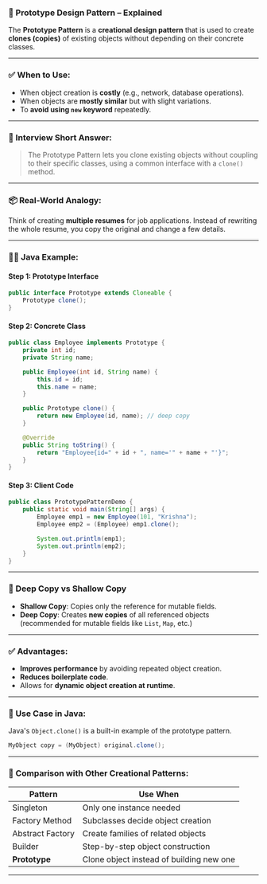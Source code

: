 ### 🧬 Prototype Design Pattern – Explained

The **Prototype Pattern** is a **creational design pattern** that is used to create **clones (copies)** of existing objects without depending on their concrete classes.

---

### ✅ When to Use:

* When object creation is **costly** (e.g., network, database operations).
* When objects are **mostly similar** but with slight variations.
* To **avoid using `new` keyword** repeatedly.

---

### 🧠 Interview Short Answer:

> The Prototype Pattern lets you clone existing objects without coupling to their specific classes, using a common interface with a `clone()` method.

---

### 📦 Real-World Analogy:

Think of creating **multiple resumes** for job applications. Instead of rewriting the whole resume, you copy the original and change a few details.

---

### 👨‍💻 Java Example:

#### Step 1: Prototype Interface

```java
public interface Prototype extends Cloneable {
    Prototype clone();
}
```

#### Step 2: Concrete Class

```java
public class Employee implements Prototype {
    private int id;
    private String name;

    public Employee(int id, String name) {
        this.id = id;
        this.name = name;
    }

    public Prototype clone() {
        return new Employee(id, name); // deep copy
    }

    @Override
    public String toString() {
        return "Employee{id=" + id + ", name='" + name + "'}";
    }
}
```

#### Step 3: Client Code

```java
public class PrototypePatternDemo {
    public static void main(String[] args) {
        Employee emp1 = new Employee(101, "Krishna");
        Employee emp2 = (Employee) emp1.clone();

        System.out.println(emp1);
        System.out.println(emp2);
    }
}
```

---

### 🔁 Deep Copy vs Shallow Copy

* **Shallow Copy**: Copies only the reference for mutable fields.
* **Deep Copy**: Creates **new copies** of all referenced objects (recommended for mutable fields like `List`, `Map`, etc.)

---

### ✅ Advantages:

* **Improves performance** by avoiding repeated object creation.
* **Reduces boilerplate code**.
* Allows for **dynamic object creation at runtime**.

---

### 📌 Use Case in Java:

Java's `Object.clone()` is a built-in example of the prototype pattern.

```java
MyObject copy = (MyObject) original.clone();
```

---

### 🔄 Comparison with Other Creational Patterns:

| Pattern          | Use When                                 |
| ---------------- | ---------------------------------------- |
| Singleton        | Only one instance needed                 |
| Factory Method   | Subclasses decide object creation        |
| Abstract Factory | Create families of related objects       |
| Builder          | Step-by-step object construction         |
| **Prototype**    | Clone object instead of building new one |

---

